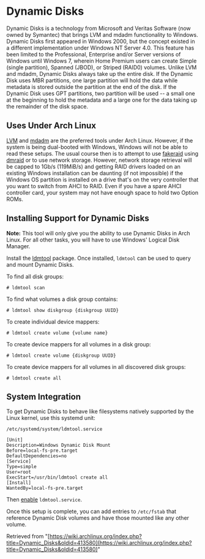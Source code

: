 # Dynamic Disks

Dynamic Disks is a technology from Microsoft and Veritas Software (now owned by Symantec) that brings LVM and mdadm functionality to Windows. Dynamic Disks first appeared in Windows 2000, but the concept existed in a different implementation under Windows NT Server 4.0\. This feature has been limited to the Professional, Enterprise and/or Server versions of Windows until Windows 7, wherein Home Premium users can create Simple (single partition), Spanned (JBOD), or Striped (RAID0) volumes. Unlike LVM and mdadm, Dynamic Disks always take up the entire disk. If the Dynamic Disk uses MBR partitions, one large partition will hold the data while metadata is stored outside the partition at the end of the disk. If the Dynamic Disk uses GPT partitions, two partition will be used -- a small one at the beginning to hold the metadata and a large one for the data taking up the remainder of the disk space.

## Uses Under Arch Linux

[LVM](/index.php/LVM "LVM") and [mdadm](/index.php/Mdadm "Mdadm") are the preferred tools under Arch Linux. However, if the system is being dual-booted with Windows, Windows will not be able to read these setups. The usual course then is to attempt to use [fakeraid](/index.php/Fakeraid "Fakeraid") using [dmraid](https://www.archlinux.org/packages/?name=dmraid) or to use network storage. However, network storage retrieval will be capped to 1Gb/s (119MiB/s) and getting RAID drivers loaded on an existing Windows installation can be daunting (if not impossible) if the Windows OS partition is installed on a drive that's on the very controller that you want to switch from AHCI to RAID. Even if you have a spare AHCI controller card, your system may not have enough space to hold two Option ROMs.

## Installing Support for Dynamic Disks

**Note:** This tool will only give you the ability to use Dynamic Disks in Arch Linux. For all other tasks, you will have to use Windows' Logical Disk Manager.

Install the [ldmtool](https://aur.archlinux.org/packages/ldmtool/) package. Once installed, `ldmtool` can be used to query and mount Dynamic Disks.

To find all disk groups:

```
# ldmtool scan

```

To find what volumes a disk group contains:

```
# ldmtool show diskgroup {diskgroup UUID}

```

To create individual device mappers:

```
# ldmtool create volume {volume name}

```

To create device mappers for all volumes in a disk group:

```
# ldmtool create volume {diskgroup UUID}

```

To create device mappers for all volumes in all discovered disk groups:

```
# ldmtool create all

```

## System Integration

To get Dynamic Disks to behave like filesystems natively supported by the Linux kernel, use this systemd unit:

 `/etc/systemd/system/ldmtool.service` 

```
[Unit]
Description=Windows Dynamic Disk Mount
Before=local-fs-pre.target
DefaultDependencies=no
[Service]
Type=simple
User=root
ExecStart=/usr/bin/ldmtool create all
[Install]
WantedBy=local-fs-pre.target

```

Then [enable](/index.php/Enable "Enable") `ldmtool.service`.

Once this setup is complete, you can add entries to `/etc/fstab` that reference Dynamic Disk volumes and have those mounted like any other volume.

Retrieved from "[https://wiki.archlinux.org/index.php?title=Dynamic_Disks&oldid=413580](https://wiki.archlinux.org/index.php?title=Dynamic_Disks&oldid=413580)"